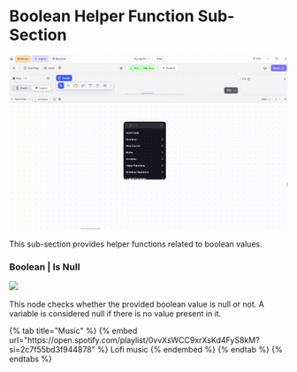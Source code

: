 # Boolean Helper Function Sub-Section

![](../../../.gitbook/assets/helper-boolean.gif)

This sub-section provides helper functions related to boolean values.

### Boolean | Is Null

![](../../.gitbook/assets/boolean-isnull.png)

This node checks whether the provided boolean value is null or not. A variable is considered null if there is no value present in it.


<div class="container">
  {% tab title="Music" %}
  {% embed url="https://open.spotify.com/playlist/0vvXsWCC9xrXsKd4FyS8kM?si=2c7f55bd3f944878" %}
  Lofi music
  {% endembed %}
  {% endtab %}
  {% endtabs %}
</div>